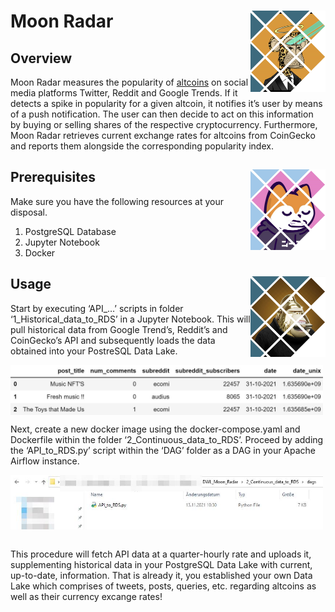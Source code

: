 
<!-- README.md is generated from README.Rmd. Please edit that file -->

# Moon Radar <img src="./figures/logo_1.jpg" align="right" width="120" />

## Overview

Moon Radar measures the popularity of
[altcoins](https://en.wikipedia.org/wiki/Cryptocurrency#Altcoins) on
social media platforms Twitter, Reddit and Google Trends. If it detects
a spike in popularity for a given altcoin, it notifies it’s user by
means of a push notification. The user can then decide to act on this
information by buying or selling shares of the respective
cryptocurrency. Furthermore, Moon Radar retrieves current exchange rates
for altcoins from CoinGecko and reports them alongside the corresponding
popularity index.

## Prerequisites <img src="./figures/logo_2.jpg" align="right" width="120" />

Make sure you have the following resources at your disposal.

1.  PostgreSQL Database
2.  Jupyter Notebook
3.  Docker

## Usage <img src="./figures/logo_3.jpg" align="right" width="120" />

Start by executing ‘API\_…’ scripts in folder
‘1\_Historical\_data\_to\_RDS’ in a Jupyter Notebook. This will pull
historical data from Google Trend’s, Reddit’s and CoinGecko’s API and
subsequently loads the data obtained into your PostreSQL Data Lake.

<img src="./figures/reddit_df.jpg" align="center" width="500" /> <br>

Next, create a new docker image using the docker-compose.yaml and
Dockerfile within the folder ‘2\_Continuous\_data\_to\_RDS’. Proceed by
adding the ‘API\_to\_RDS.py’ script within the ‘DAG’ folder as a DAG in
your Apache Airflow instance.

<img src="./figures/Airflow_Docker_Directory.jpg" align="center" width="500" />
<br> <br>

This procedure will fetch API data at a quarter-hourly rate and uploads
it, supplementing historical data in your PostgreSQL Data Lake with
current, up-to-date, information. That is already it, you established
your own Data Lake which comprises of tweets, posts, queries, etc.
regarding altcoins as well as their currency excange rates!

